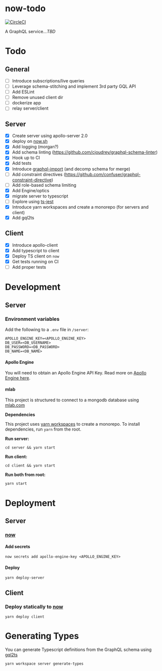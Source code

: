 # now-todo

[![CircleCI](https://circleci.com/gh/kyledetella/now-todos/tree/master.svg?style=svg)](https://circleci.com/gh/kyledetella/now-todos/tree/master)

A GraphQL service..._TBD_


# Todo

## General

- [ ] Introduce subscriptions/live queries
- [ ] Leverage schema-stitching and implement 3rd party GQL API
- [ ] Add ESLint
- [ ] Remove unused client dir
- [ ] dockerize app
- [ ] relay server/client

## Server

- [x] Create server using apollo-server 2.0
- [x] deploy on [now.sh](now.sh)
- [x] Add logging (morgan?)
- [x] Add schema linting (https://github.com/cjoudrey/graphql-schema-linter)
- [x] Hook up to CI
- [x] Add tests
- [x] Introduce [graphql-import](https://github.com/prismagraphql/graphql-import) (and decomp schema for merge)
- [ ] Add constraint directives (https://github.com/confuser/graphql-constraint-directive)
- [ ] Add role-based schema limiting
- [x] Add Engine/optics
- [x] migrate server to typescript
- [ ] Explore using [ts-jest](https://github.com/kulshekhar/ts-jest)
- [x] Introduce yarn workspaces and create a monorepo (for servers and client)
- [x] Add gql2ts

## Client

- [x] Introduce apollo-client
- [x] Add typescript to client
- [x] Deploy TS client on `now`
- [x] Get tests running on CI
- [ ] Add proper tests

# Development

## Server

### Environment variables

Add the following to a `.env` file in `/server`:

```
APOLLO_ENGINE_KEY=<APOLLO_ENGINE_KEY>
DB_USER=<DB_USERNAME>
DB_PASSWORD=<DB_PASSWORD>
DB_NAME=<DB_NAME>
```

#### Apollo Engine

You will need to obtain an Apollo Engine API Key. Read more on [Apollo Engine here](https://www.apollographql.com/docs/engine/setup-node.html).

#### mlab

This project is structured to connect to a mongodb database using [mlab.com](mlab.com)

**Dependencies**

This project uses [yarn workspaces](https://yarnpkg.com/lang/en/docs/workspaces/) to create a monorepo. To install dependencies, run `yarn` from the root.

**Run server:**

```
cd server && yarn start
```

**Run client:**

```
cd client && yarn start
```

**Run both from root:**

```
yarn start
```

# Deployment

## Server

### [now](https://zeit.co/now)

#### Add secrets

```
now secrets add apollo-engine-key <APOLLO_ENGINE_KEY>
```

#### Deploy

```
yarn deploy-server
```

## Client

### Deploy statically to [now](https://zeit.co/now)

```
yarn deploy client
```

# Generating Types

You can generate Typescript definitions from the GraphQL schema using [gql2ts](https://github.com/avantcredit/gql2ts)

```
yarn workspace server generate-types
```